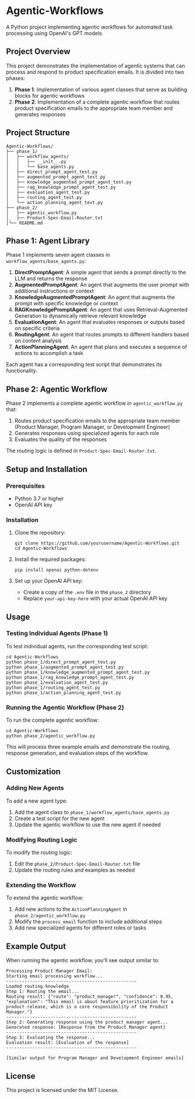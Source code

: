 # Agentic-Workflows

A Python project implementing agentic workflows for automated task processing using OpenAI's GPT models.

## Project Overview

This project demonstrates the implementation of agentic systems that can process and respond to product specification emails. It is divided into two phases:

1. **Phase 1**: Implementation of various agent classes that serve as building blocks for agentic workflows
2. **Phase 2**: Implementation of a complete agentic workflow that routes product specification emails to the appropriate team member and generates responses

## Project Structure

```
Agentic-Workflows/
├── phase_1/
│   ├── workflow_agents/
│   │   ├── __init__.py
│   │   └── base_agents.py
│   ├── direct_prompt_agent_test.py
│   ├── augmented_prompt_agent_test.py
│   ├── knowledge_augmented_prompt_agent_test.py
│   ├── rag_knowledge_prompt_agent_test.py
│   ├── evaluation_agent_test.py
│   ├── routing_agent_test.py
│   └── action_planning_agent_test.py
├── phase_2/
│   ├── agentic_workflow.py
│   ├── Product-Spec-Email-Router.txt
│└── README.md
```

## Phase 1: Agent Library

Phase 1 implements seven agent classes in `workflow_agents/base_agents.py`:

1. **DirectPromptAgent**: A simple agent that sends a prompt directly to the LLM and returns the response
2. **AugmentedPromptAgent**: An agent that augments the user prompt with additional instructions or context
3. **KnowledgeAugmentedPromptAgent**: An agent that augments the prompt with specific knowledge or context
4. **RAGKnowledgePromptAgent**: An agent that uses Retrieval-Augmented Generation to dynamically retrieve relevant knowledge
5. **EvaluationAgent**: An agent that evaluates responses or outputs based on specific criteria
6. **RoutingAgent**: An agent that routes prompts to different handlers based on content analysis
7. **ActionPlanningAgent**: An agent that plans and executes a sequence of actions to accomplish a task

Each agent has a corresponding test script that demonstrates its functionality.

## Phase 2: Agentic Workflow

Phase 2 implements a complete agentic workflow in `agentic_workflow.py` that:

1. Routes product specification emails to the appropriate team member (Product Manager, Program Manager, or Development Engineer)
2. Generates responses using specialized agents for each role
3. Evaluates the quality of the responses

The routing logic is defined in `Product-Spec-Email-Router.txt`.

## Setup and Installation

### Prerequisites

- Python 3.7 or higher
- OpenAI API key

### Installation

1. Clone the repository:
   ```
   git clone https://github.com/yourusername/Agentic-Workflows.git
   cd Agentic-Workflows
   ```

2. Install the required packages:
   ```
   pip install openai python-dotenv
   ```

3. Set up your OpenAI API key:
   - Create a copy of the `.env` file in the `phase_2` directory
   - Replace `your-api-key-here` with your actual OpenAI API key

## Usage

### Testing Individual Agents (Phase 1)

To test individual agents, run the corresponding test script:

```
cd Agentic-Workflows
python phase_1/direct_prompt_agent_test.py
python phase_1/augmented_prompt_agent_test.py
python phase_1/knowledge_augmented_prompt_agent_test.py
python phase_1/rag_knowledge_prompt_agent_test.py
python phase_1/evaluation_agent_test.py
python phase_1/routing_agent_test.py
python phase_1/action_planning_agent_test.py
```

### Running the Agentic Workflow (Phase 2)

To run the complete agentic workflow:

```
cd Agentic-Workflows
python phase_2/agentic_workflow.py
```

This will process three example emails and demonstrate the routing, response generation, and evaluation steps of the workflow.

## Customization

### Adding New Agents

To add a new agent type:

1. Add the agent class to `phase_1/workflow_agents/base_agents.py`
2. Create a test script for the new agent
3. Update the agentic workflow to use the new agent if needed

### Modifying Routing Logic

To modify the routing logic:

1. Edit the `phase_2/Product-Spec-Email-Router.txt` file
2. Update the routing rules and examples as needed

### Extending the Workflow

To extend the agentic workflow:

1. Add new actions to the `ActionPlanningAgent` in `phase_2/agentic_workflow.py`
2. Modify the `process_email` function to include additional steps
3. Add new specialized agents for different roles or tasks

## Example Output

When running the agentic workflow, you'll see output similar to:

```
Processing Product Manager Email:
Starting email processing workflow...
--------------------------------------------------
Loaded routing knowledge
Step 1: Routing the email...
Routing result: {"route": "product_manager", "confidence": 0.95, "explanation": "This email is about feature prioritization for a product release, which is a core responsibility of the Product Manager."}
--------------------------------------------------
Step 2: Generating response using the product_manager agent...
Generated response: [Response from the Product Manager agent]
--------------------------------------------------
Step 3: Evaluating the response...
Evaluation result: [Evaluation of the response]
--------------------------------------------------

[Similar output for Program Manager and Development Engineer emails]
```

## License

This project is licensed under the MIT License.
